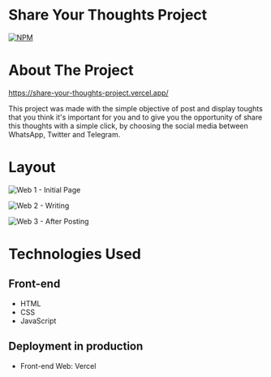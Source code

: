# Share Your Thoughts Project
[![NPM](https://img.shields.io/npm/l/react)](https://github.com/tiagodev96/share-your-thoughts-project/blob/main/LICENSE)

# About The Project

https://share-your-thoughts-project.vercel.app/

This project was made with the simple objective of post and display toughts that you think it's important for you and to give you the opportunity of share this thoughts with a simple click, by choosing the social media between WhatsApp, Twitter and Telegram.

# Layout
![Web 1 - Initial Page](https://i.ibb.co/phGTHRw/Capture-1.png)

![Web 2 - Writing](https://i.ibb.co/71bHYMr/Capture-2.png)

![Web 3 - After Posting](https://i.ibb.co/Vq8q6wp/Capture-3.png)

# Technologies Used
## Front-end
- HTML
- CSS
- JavaScript

## Deployment in production
- Front-end Web: Vercel

